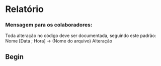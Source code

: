 # Relatório

### Mensagem para os colaboradores:
Toda alteração no código deve ser documentada, seguindo este padrão: Nome [Data ; Hora] -> (Nome do arquivo) Alteração

## Begin

